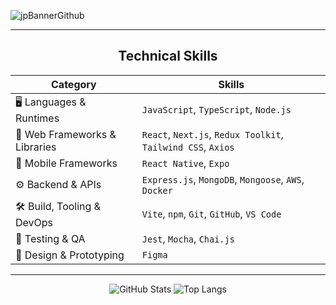 <p align="center">
  
![jpBannerGithub](https://github.com/user-attachments/assets/508e4490-98d3-4086-8d26-0882203f634e)
</p>

---

<h2 align="center">Technical Skills</h2>

<div align="center">

| Category                          | Skills                                                         |
|-----------------------------------|----------------------------------------------------------------|
| 🖥️ Languages & Runtimes           | `JavaScript`, `TypeScript`, `Node.js`                          |
| 🔗 Web Frameworks & Libraries     | `React`, `Next.js`, `Redux Toolkit`, `Tailwind CSS`, `Axios`   |
| 📱 Mobile Frameworks              | `React Native`, `Expo`                                         |
| ⚙️ Backend & APIs                 | `Express.js`, `MongoDB`, `Mongoose`, `AWS`, `Docker`           |
| 🛠️ Build, Tooling & DevOps        | `Vite`, `npm`, `Git`, `GitHub`, `VS Code`                      |
| 🧪 Testing & QA                   | `Jest`, `Mocha`, `Chai.js`                                     |
| 🎨 Design & Prototyping           | `Figma`                                                        |

</div>

---

<p align="center">
  <img src="https://github-readme-stats.vercel.app/api?username=j0sep0z0&show_icons=true&theme=transparent" alt="GitHub Stats" />   
  <img src="https://github-readme-stats.vercel.app/api/top-langs/?username=j0sep0z0&layout=compact&theme=transparent" alt="Top Langs" />
</p>



















